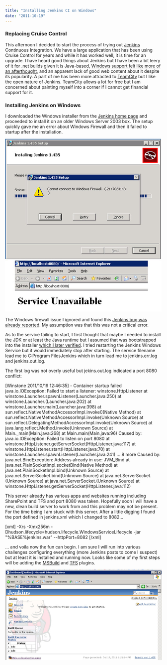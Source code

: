 ```yaml
---
title: "Installing Jenkins CI on Windows"
date: "2011-10-19"
---
```


### Replacing Cruise Control

This afternoon I decided to start the process of trying out [Jenkins](http://jenkins-ci.org/) Continuous Integration. We have a large application that has been using Cruise Control for years and while it has worked well, it is time for an upgrade. I have heard good things about Jenkins but I have been a bit leery of it for .net builds given it is Java-based, [Windows support felt like more of an afterthought](http://jenkins-ci.org/content/windows-installers-are-now-available), and an apparent lack of good web content about it despite its popularity. A part of me has been more attracted to [TeamCity](http://www.jetbrains.com/teamcity/) but I like the open nature of Jenkins. TeamCity allows a lot for free but I am concerned about painting myself into a corner if I cannot get financial support for it.  
  

### Installing Jenkins on Windows

I downloaded the Windows installer from the [Jenkins home page](http://jenkins-ci.org/) and proceeded to install it on an older Windows Server 2003 box. The setup quickly gave me an error about Windows Firewall and then it failed to startup after the installation.  
  
![](images/JenkinsInstall.jpg)  
  

The Windows firewall issue I ignored and found this [Jenkins bug was already reported](https://issues.jenkins-ci.org/browse/JENKINS-10886). My assumption was that this was not a critical error.  
  

As to the service failing to start, I first thought that maybe I needed to install the JDK or at least the Java runtime but I assumed that was bootstrapped into the installer [which I later verified](http://jenkins-ci.org/content/windows-installers-are-now-available). I tried restarting the Jenkins Windows Service but it would immediately stop after starting. The service filename lead me to C:Program FilesJenkins which in turn lead me to jenkins.err.log and jenkins.out.log.  

The first log was not overly useful but jekins.out.log indicated a port 8080 conflict:  

\[Winstone 2011/10/19 12:46:35\] - Container startup failed
java.io.IOException: Failed to start a listener: winstone.HttpListener
   at winstone.Launcher.spawnListener(Launcher.java:250)
   at winstone.Launcher.<init>(Launcher.java:202)
   at winstone.Launcher.main(Launcher.java:398)
   at sun.reflect.NativeMethodAccessorImpl.invoke0(Native Method)
   at sun.reflect.NativeMethodAccessorImpl.invoke(Unknown Source)
   at sun.reflect.DelegatingMethodAccessorImpl.invoke(Unknown Source)
   at java.lang.reflect.Method.invoke(Unknown Source)
   at Main.\_main(Main.java:268)
   at Main.main(Main.java:96)
Caused by: java.io.IOException: Failed to listen on port 8080
   at winstone.HttpListener.getServerSocket(HttpListener.java:117)
   at winstone.HttpListener.start(HttpListener.java:70)
   at winstone.Launcher.spawnListener(Launcher.java:241)
   ... 8 more
Caused by: java.net.BindException: Address already in use: JVM\_Bind
   at java.net.PlainSocketImpl.socketBind(Native Method)
   at java.net.PlainSocketImpl.bind(Unknown Source)
   at java.net.ServerSocket.bind(Unknown Source)
   at java.net.ServerSocket.<init>(Unknown Source)
   at java.net.ServerSocket.<init>(Unknown Source)
   at winstone.HttpListener.getServerSocket(HttpListener.java:112)

  

This server already has various apps and websites running including SharePoint and TFS and port 8080 was taken. Hopefully soon I will have a new, clean build server to work from and this problem may not be present. For the time being I am stuck with this server. After a little digging I found the port defined in jenkins.xml which I changed to 8082...  

\[xml\] <arguments>-Xrs -Xmx256m -Dhudson.lifecycle=hudson.lifecycle.WindowsServiceLifecycle -jar "%BASE%jenkins.war" --httpPort=8082</arguments> \[/xml\]  

... and voila now the fun can begin. I am sure I will run into various challenges configuring everything (more Jenkins posts to come I suspect) but at least it is installed and running now. Looks like some of my first steps will be adding the [MSBuild](https://wiki.jenkins-ci.org/display/JENKINS/MSBuild+Plugin) and [TFS](https://wiki.jenkins-ci.org/display/JENKINS/Team+Foundation+Server+Plugin) plugins.  
  

![](images/JenkinsSetup.jpg)
